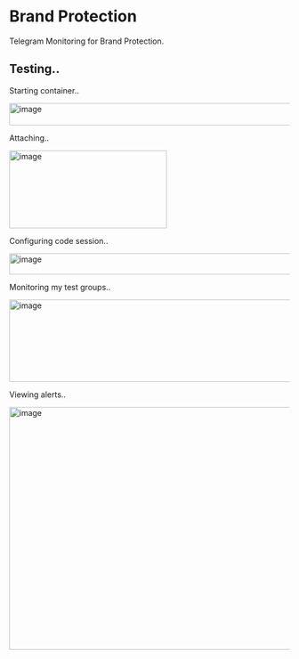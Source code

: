 # Brand Protection

Telegram Monitoring for Brand Protection.

## Testing..

Starting container..

<img width="561" height="40" alt="image" src="https://github.com/user-attachments/assets/bc28a119-3152-4725-be98-84758ed895fb" />

Attaching..

<img width="283" height="140" alt="image" src="https://github.com/user-attachments/assets/00a3a501-e72f-4cc9-bf49-f01ca00b9e53" />

Configuring code session..

<img width="651" height="38" alt="image" src="https://github.com/user-attachments/assets/b2eb2e70-3571-4e0f-94ee-77be7da40308" />

Monitoring my test groups..

<img width="723" height="148" alt="image" src="https://github.com/user-attachments/assets/59a0c9af-8746-4d73-9f9c-e61b5d2da4f9" />

Viewing alerts..

<img width="688" height="436" alt="image" src="https://github.com/user-attachments/assets/3cda993e-4cb5-4388-8cda-9633be28104e" />
